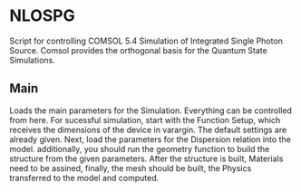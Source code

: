 # NLOSPG
Script for controlling COMSOL 5.4 Simulation of Integrated Single Photon Source. Comsol provides the orthogonal basis for the 
Quantum State Simulations.
## Main
Loads the main parameters for the Simulation. Everything can be controlled from here. For sucessful simulation, start with the 
Function Setup, which receives the dimensions of the device in varargin. The default settings are already given. Next, load 
the parameters for the Dispersion relation into the model. additionally, you should run the geometry function to build the 
structure from the given parameters. After the structure is built, Materials need to be assined, finally, the mesh should be built, 
the Physics transferred to the model and computed. 

